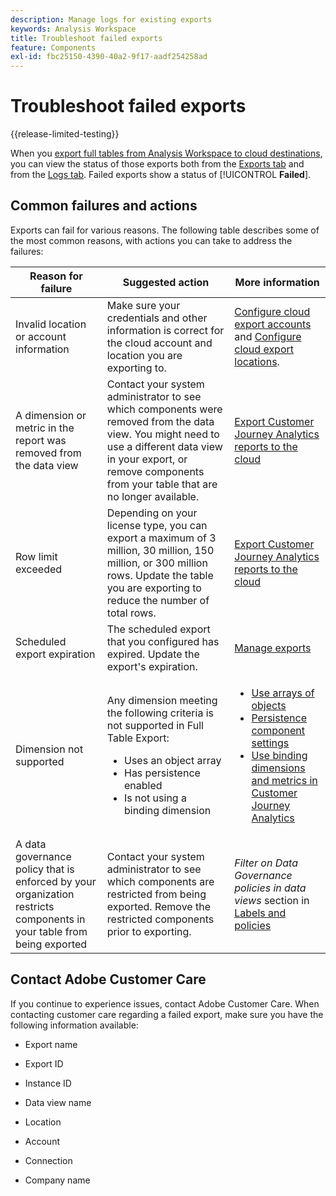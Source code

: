 ```yaml
---
description: Manage logs for existing exports
keywords: Analysis Workspace
title: Troubleshoot failed exports
feature: Components
exl-id: fbc25150-4390-40a2-9f17-aadf254258ad
---
```

# Troubleshoot failed exports

{{release-limited-testing}}

When you [export full tables from Analysis Workspace to cloud destinations](/help/analysis-workspace/export/export-cloud.md), you can view the status of those exports both from the [Exports tab](/help/components/exports/manage-exports.md) and from the [Logs tab](/help/components/exports/manage-export-logs.md). Failed exports show a status of [!UICONTROL **Failed**].

## Common failures and actions

Exports can fail for various reasons. The following table describes some of the most common reasons, with actions you can take to address the failures:

|Reason for failure | Suggested action | More information |
|---------|----------|---------|
| Invalid location or account information | Make sure your credentials and other information is correct for the cloud account and location you are exporting to. | [Configure cloud export accounts](/help/components/exports/cloud-export-accounts.md) and [Configure cloud export locations](/help/components/exports/cloud-export-locations.md). |
| A dimension or metric in the report was removed from the data view | Contact your system administrator to see which components were removed from the data view. You might need to use a different data view in your export, or remove components from your table that are no longer available.  | [Export Customer Journey Analytics reports to the cloud](/help/analysis-workspace/export/export-cloud.md) |
| Row limit exceeded | Depending on your license type, you can export a maximum of 3 million, 30 million, 150 million, or 300 million rows. Update the table you are exporting to reduce the number of total rows. | [Export Customer Journey Analytics reports to the cloud](/help/analysis-workspace/export/export-cloud.md) |
| Scheduled export expiration | The scheduled export that you configured has expired. Update the export's expiration. | [Manage exports](/help/components/exports/manage-exports.md) |
| Dimension not supported | <p>Any dimension meeting the following criteria is not supported in Full Table Export:</p> <ul><li>Uses an object array</li><li>Has persistence enabled<li>Is not using a binding dimension</li> | <ul><li>[Use arrays of objects](/help/use-cases/object-arrays.md)</li><li>[Persistence component settings](/help/data-views/component-settings/persistence.md)<li>[Use binding dimensions and metrics in Customer Journey Analytics](/help/use-cases/data-views/binding-dimensions-metrics.md)</li> |
| A data governance policy that is enforced by your organization restricts components in your table from being exported | Contact your system administrator to see which components are restricted from being exported. Remove the restricted components prior to exporting. | *Filter on Data Governance policies in data views* section in [Labels and policies](/help/data-views/data-governance.md) | 

## Contact Adobe Customer Care

If you continue to experience issues, contact Adobe Customer Care. When contacting customer care regarding a failed export, make sure you have the following information available:

* Export name

* Export ID

* Instance ID

* Data view name

* Location

* Account

* Connection

* Company name
